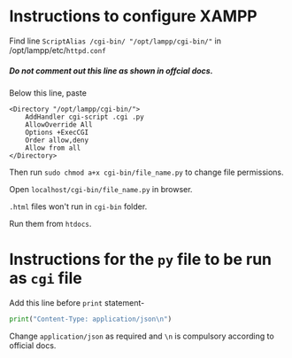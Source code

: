 # Instructions to configure XAMPP
Find line ```ScriptAlias /cgi-bin/ "/opt/lampp/cgi-bin/"``` in /opt/lampp/etc/```httpd.conf```
##### Do not comment out this line as shown in offcial docs.
Below this line, paste
```
<Directory "/opt/lampp/cgi-bin/">
    AddHandler cgi-script .cgi .py
    AllowOverride All
    Options +ExecCGI
    Order allow,deny
    Allow from all
</Directory>
```
Then run ```sudo chmod a+x cgi-bin/file_name.py``` to change file permissions.

Open ```localhost/cgi-bin/file_name.py``` in browser.

```.html``` files won't run in ```cgi-bin``` folder.

Run them from ```htdocs```.

# Instructions for the ```py``` file to be run as ```cgi``` file
Add this line before ```print``` statement-
```python
print("Content-Type: application/json\n")
```
Change ```application/json``` as required and ```\n``` is compulsory according to official docs.